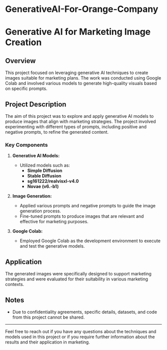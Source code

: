# GenerativeAI-For-Orange-Company
# Generative AI for Marketing Image Creation

## Overview

This project focused on leveraging generative AI techniques to create images suitable for marketing plans. The work was conducted using Google Colab and involved various models to generate high-quality visuals based on specific prompts.

## Project Description

The aim of this project was to explore and apply generative AI models to produce images that align with marketing strategies. The project involved experimenting with different types of prompts, including positive and negative prompts, to refine the generated content.

### Key Components

1. **Generative AI Models:**
   - Utilized models such as:
     - **Simple Diffusion**
     - **Stable Diffusion**
     - **sg161222/realvisxl-v4.0**
     - **Novae (v6.-b1)**

2. **Image Generation:**
   - Applied various prompts and negative prompts to guide the image generation process.
   - Fine-tuned prompts to produce images that are relevant and effective for marketing purposes.

3. **Google Colab:**
   - Employed Google Colab as the development environment to execute and test the generative models.

## Application

The generated images were specifically designed to support marketing strategies and were evaluated for their suitability in various marketing contexts.

## Notes

- Due to confidentiality agreements, specific details, datasets, and code from this project cannot be shared.

---

Feel free to reach out if you have any questions about the techniques and models used in this project or if you require further information about the results and their application in marketing.
